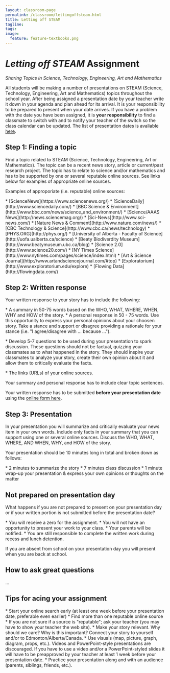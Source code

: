 ```yaml
---
layout: classroom-page
permalink: /classroom/lettingoffsteam.html
title: Letting off STEAM
tagline:
tags:
image:
  feature: feature-textbooks.png
---
```

<h1><em>Letting off STEAM</em> Assignment</h1>
<p><em>Sharing Topics in Science, Technology, Engineering, Art and Mathematics</em></p>

<p>All students will be making a number of presentations on STEAM (Science, Technology, Engineering, Art and Mathematics) topics throughout the school year. After being assigned a presentation date by your teacher write it down in your agenda and plan ahead for its arrival. It is your responsibility to be prepared to present when your date arrives. If you have a problem with the date you have been assigned, it is <strong>your responsibility</strong> to find a classmate to switch with and to notify your teacher of the switch so the class calendar can be updated. The list of presentation dates is avaliable <a href="https://docs.google.com/spreadsheets/d/1y_b_imhDCj5xEqRoVe2hgBfz0_gmdVjF0P1YJiA2gMk/edit?usp=sharing">here</a>.</p>

<h2>Step 1: Finding a topic</h2>
<p>Find a topic related to STEAM (Science, Technology, Engineering, Art or Mathematics). The topic can be a recent news story, article or current/past research project. The topic has to relate to science and/or mathematics and has to be supported by one or several reputable online sources. See links below for examples of appropriate online sources.</p>
	
<p>Examples of approporiate (i.e. reputable) online sources:</p>
* [ScienceNews](https://www.sciencenews.org/)
* [ScienceDaily](http://www.sciencedaily.com/)
* [BBC Science & Environment](http://www.bbc.com/news/science_and_environment/)
* [Science/AAAS News](http://news.sciencemag.org/)
* [Sci-News](http://www.sci-news.com/)
* [Nature News & Comment](http://www.nature.com/news/)
* [CBC Technology & Science](http://www.cbc.ca/news/technology)
* [PHYS.ORG](http://phys.org/)
* [University of Alberta - Faculty of Science](http://uofa.ualberta.ca/science)
* [Beaty Biodiverdity Museum](http://www.beatymuseum.ubc.ca/blog)
* [Science 2.0](http://www.science20.com/)
* [NY Times Science](http://www.nytimes.com/pages/science/index.html)
* [Art & Science Journal](http://www.artandsciencejournal.com/#top)
* [Exploratorium](http://www.exploratorium.edu/explore)
* [Flowing Data](http://flowingdata.com/)
	
<h2>Step 2: Written response</h2>
<p>Your written response to your story has to include the following:</p>
* A summary in 50-75 words based on the WHO, WHAT, WHERE, WHEN, WHY and HOW of the story.
* A personal response in 50 - 75 words. Use this opportunity to express your personal opinions about your choosen story. Take a stance and support or disagree providing a rationale for your stance (i.e. "I agree/disagree with ... because ...").</p>
* Develop 5-7 questions to be used during your presentation to spark discussion. These questions should not be factual, quizzing your classmates as to what happened in the story. They should inspire your classmates to analyze your story, create their own opinion about it and allow them to critically evaluate the facts.</p>
* The links (URLs) of your online sources.

<p>Your summary and personal response has to include clear topic sentences.</p>
	
<p>Your written response has to be submitted <strong>before your presentation date</strong> using the <a href="http://goo.gl/forms/JLpXzRqB6c">online form here</a>.</p>

<h2>Step 3: Presentation</h2>
<p>In your presentation you will summarize and critically evaluate your news item in your own words. Include only facts in your summary that you can support using one or several online sources. Discuss the WHO, WHAT, WHERE, AND WHEN, WHY, and HOW of the story.</p>

<p>Your presentation should be 10 minutes long in total and broken down as follows:</p>
* 2 minutes to summarize the story
* 7 minutes class discussion
* 1 minute wrap-up your presentation & express your own opinions or thoughts on the matter

<h2>Not prepared on presentation day</h2>
<p>What happens if you are not prepared to present on your presentation day or if your written portion is not submitted before the presentation date?</p>
* You will receive a zero for the assignment.
* You will not have an opportunity to present your work to your class.
* Your parents will be notified.
* You are still responsible to complete the written work during recess and lunch detention. 

<p>If you are absent from school on your presentation day you will present when you are back at school.</p>

<h2>How to ask great questions</h2>
...

<h2>Tips for acing your assignment</h2>
* Start your online search early (at least one week before your presentation date, preferable even earlier)
* Find more than one reputable online source 
* If you are not sure if a source is "reputable"; ask your teacher (you may have to show your teacher the web site).
* Make your story relevant. Why should we care? Why is this important? Connect your story to yourself and/or to Edmonton/Alberta/Canada.
* Use visuals (map, picture, graph, diagram, props, etc.). Videos and PowerPoint-style presentations are discouraged. If you have to use a video and/or a PowerPoint-styled slides it will have to be preapproved by your teacher at least 1 week before your presentation date.
* Practice your presentation along and with an audience (parents, siblings, friends, etc.).

